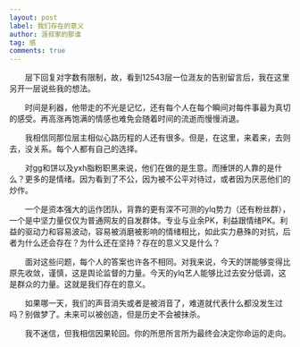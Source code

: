 ```yaml
---
layout: post
label: 我们存在的意义
author: 涯叔家的那谁
tag: 感
comments: true
---
```


　　层下回复对字数有限制，故，看到12543层一位涯友的告别留言后，我在这里另开一层说些我的想法。


　　时间是利器，他带走的不光是记忆，还有每个人在每个瞬间对每件事最为真切的感受。再高涨再饱满的情感也难免会随着时间的流逝而慢慢消退。

　　我相信同那位层主相似心路历程的人还有很多。但是，在这里，来着来，去则去，没关系。每个人都有自己的选择。


　　对gg和饼以及yxh脂粉职黑来说，他们在做的是生意。而捶饼的人靠的是什么？更多的是情绪。因为看到了不公，因为被不公平对待过，或者因为厌恶他们的炒作。


　　一个是资本强大的运作团队，背靠的更有深不可测的ylq势力（还有粉丝群），一个是中坚力量仅仅为普通网友的自发群体。专业与业余PK，利益跟情绪PK。利益的驱动力和容易波动，容易被消磨被影响的情绪相比，如此实力悬殊的对抗，后者为什么还会存在？为什么还在坚持？存在的意义又是什么？

　　面对这些问题，每个人的答案也许各不相同。对我来说，今天的饼能够变得比原先收敛，谨慎，这是舆论监督的力量。今天的ylq艺人能够比过去安分低调，这是群众的力量。这就是我们存在的意义。

　　如果哪一天，我们的声音消失或者是被消音了，难道就代表什么都没发生过吗？别做梦了。未来可以被创造，但是历史不会被抹杀。

　　我不迷信，但我相信因果轮回。你的所思所言所为最终会决定你命运的走向。
